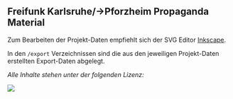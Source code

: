 Freifunk Karlsruhe/->Pforzheim Propaganda Material
--------------------------------------------------

Zum Bearbeiten der Projekt-Daten empfiehlt sich der SVG Editor [Inkscape](http://inkscape.org).
   
In den `/export` Verzeichnissen sind die aus den jeweiligen Projekt-Daten erstellten Export-Daten abgelegt.  
   
_Alle Inhalte stehen unter der folgenden Lizenz:_

[![](https://i.creativecommons.org/l/by-sa/4.0/88x31.png)](https://creativecommons.org/licenses/by-sa/4.0/)
